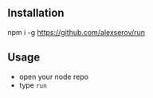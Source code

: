 ## Installation
   
npm i -g https://github.com/alexserov/run

## Usage

- open your node repo
- type `run`
